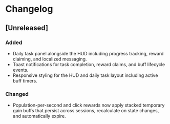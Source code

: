 # Changelog

## [Unreleased]
### Added
- Daily task panel alongside the HUD including progress tracking, reward claiming, and localized messaging.
- Toast notifications for task completion, reward claims, and buff lifecycle events.
- Responsive styling for the HUD and daily task layout including active buff timers.
### Changed
- Population-per-second and click rewards now apply stacked temporary gain buffs that persist across sessions, recalculate on state changes, and automatically expire.
